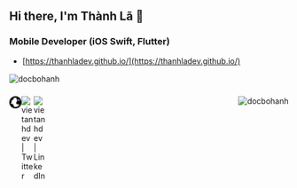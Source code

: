 ## Hi there, I'm Thành Lã 👋
### Mobile Developer (iOS Swift, Flutter)

- [https://thanhladev.github.io/](https://thanhladev.github.io/)


<div><img align="center" src="https://github-readme-stats.vercel.app/api?username=docbohanh&count_private=true&show_icons=true" alt="docbohanh" /></p></div>

### 

[<img align="left" alt="aicurious.io" width="22px" src="https://raw.githubusercontent.com/iconic/open-iconic/master/svg/globe.svg" />][website]
[<img align="left" alt="vietanhdev | Twitter" width="22px" src="https://cdn.jsdelivr.net/npm/simple-icons@v3/icons/twitter.svg" />][twitter]
[<img align="left" alt="vietanhdev | LinkedIn" width="22px" src="https://cdn.jsdelivr.net/npm/simple-icons@v3/icons/linkedin.svg" />][linkedin]

[website]: https://thanhladev.github.io/
[twitter]: https://twitter.com/huuthanhla
[linkedin]: https://www.linkedin.com/in/docbohanh/

<p align="right"> <img src="https://komarev.com/ghpvc/?username=docbohanh&label=Profile%20views&color=0e75b6&style=flat" alt="docbohanh" /> </p>
